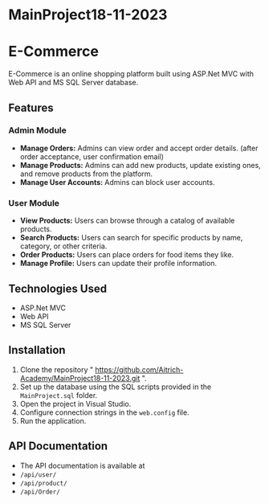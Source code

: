 # MainProject18-11-2023
# E-Commerce

E-Commerce is an online shopping platform built using ASP.Net MVC with Web API and MS SQL Server database.

## Features

### Admin Module
- **Manage Orders:** Admins can view order and accept order details. (after order acceptance, user confirmation email)
- **Manage Products:** Admins can add new products, update existing ones, and remove products from the platform.
- **Manage User Accounts:** Admins can block user accounts.

### User Module
- **View Products:** Users can browse through a catalog of available products.
- **Search Products:** Users can search for specific products by name, category, or other criteria.
- **Order Products:** Users can place orders for food items they like.
- **Manage Profile:** Users can update their profile information.

## Technologies Used
- ASP.Net MVC
- Web API
- MS SQL Server

## Installation
1. Clone the repository " https://github.com/Aitrich-Academy/MainProject18-11-2023.git ".
2. Set up the database using the SQL scripts provided in the `MainProject.sql` folder.
3. Open the project in Visual Studio.
4. Configure connection strings in the `web.config` file.
5. Run the application.

## API Documentation
- The API documentation is available at
- `/api/user/`
- `/api/product/`
- `/api/Order/`
